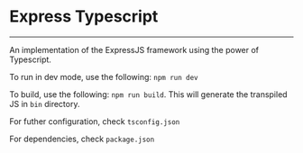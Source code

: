# Express Typescript
***
An implementation of the ExpressJS framework using the power of Typescript. 

To run in dev mode, use the following:
`npm run dev`

To build, use the following:
`npm run build`. This will generate the transpiled JS in `bin` directory.

For futher configuration, check `tsconfig.json`

For dependencies, check `package.json`